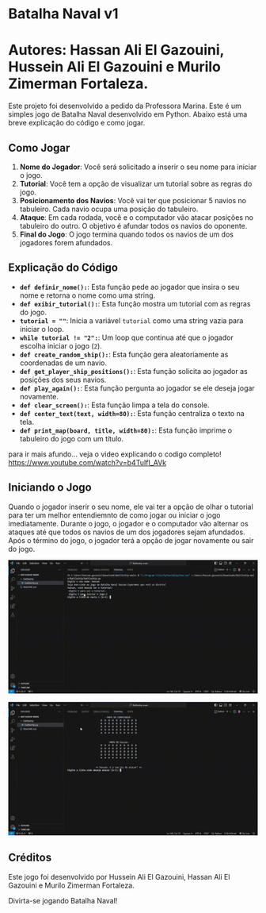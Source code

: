 # Batalha Naval v1

# Autores: Hassan Ali El Gazouini, Hussein Ali El Gazouini e Murilo Zimerman Fortaleza.

  Este projeto foi desenvolvido a pedido da Professora Marina.
Este é um simples jogo de Batalha Naval desenvolvido em Python. Abaixo está uma breve explicação do código e como jogar.

## Como Jogar

1. **Nome do Jogador**: Você será solicitado a inserir o seu nome para iniciar o jogo.
2. **Tutorial**: Você tem a opção de visualizar um tutorial sobre as regras do jogo.
3. **Posicionamento dos Navios**: Você vai ter que posicionar 5 navios no tabuleiro. Cada navio ocupa uma posição do tabuleiro.
4. **Ataque**: Em cada rodada, você e o computador vão atacar posições no tabuleiro do outro. O objetivo é afundar todos os navios do oponente.
5. **Final do Jogo**: O jogo termina quando todos os navios de um dos jogadores forem afundados.

## Explicação do Código

- **`def definir_nome():`**: Esta função pede ao jogador que insira o seu nome e retorna o nome como uma string.
- **`def exibir_tutorial():`**: Esta função mostra um tutorial com as regras do jogo.
- **`tutorial = ""`**: Inicia a variável `tutorial` como uma string vazia para iniciar o loop.
- **`while tutorial != "2":`**: Um loop que continua até que o jogador escolha iniciar o jogo (`2`).
- **`def create_random_ship():`**: Esta função gera aleatoriamente as coordenadas de um navio.
- **`def get_player_ship_positions():`**: Esta função solicita ao jogador as posições dos seus navios.
- **`def play_again():`**: Esta função pergunta ao jogador se ele deseja jogar novamente.
- **`def clear_screen():`**: Esta função limpa a tela do console.
- **`def center_text(text, width=80):`**: Esta função centraliza o texto na tela.
- **`def print_map(board, title, width=80):`**: Esta função imprime o tabuleiro do jogo com um título.

para ir mais afundo... veja o video explicando o codigo completo!
https://www.youtube.com/watch?v=b4TuIfI_AVk

## Iniciando o Jogo

Quando o jogador inserir o seu nome, ele vai ter a  opção de olhar o tutorial para ter um melhor entendiemnto de como jogar ou iniciar o jogo imediatamente. Durante o jogo, o jogador e o computador vão alternar os ataques até que todos os navios de um dos jogadores sejam afundados. Após o término do jogo, o jogador terá a opção de jogar novamente ou sair do jogo.

![Gameplay GIF](https://github.com/HusseinGazouini/Battleship/raw/main/Battleship/1gif.gif)

![Gameplay GIF2](https://github.com/HusseinGazouini/Battleship/raw/main/Battleship/2.gif)

## Créditos

Este jogo foi desenvolvido por Hussein Ali El Gazouini, Hassan Ali El Gazouini e Murilo Zimerman Fortaleza.

Divirta-se jogando Batalha Naval!




